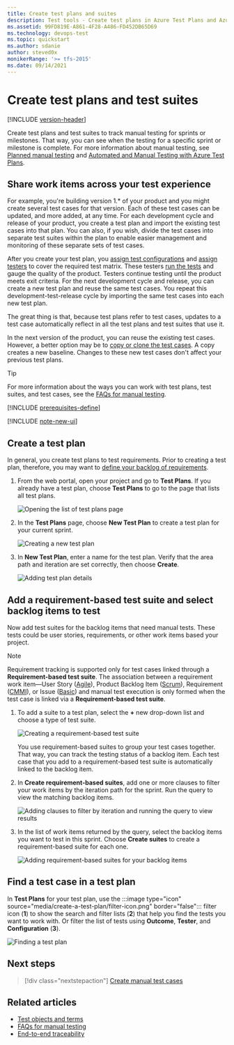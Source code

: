 ```yaml
---
title: Create test plans and suites
description: Test tools - Create test plans in Azure Test Plans and Azure DevOps Server to make sure each of the deliverables meets your users needs
ms.assetid: 99FD819E-A861-4F28-A486-FD452DB65D69
ms.technology: devops-test
ms.topic: quickstart
ms.author: sdanie
author: steved0x
monikerRange: '>= tfs-2015'
ms.date: 09/14/2021
---
```


# Create test plans and test suites

[!INCLUDE [version-header](includes/version-header.md)] 

Create test plans and test suites to track manual testing for sprints or milestones.
That way, you can see when the testing for a specific sprint or milestone is complete.
For more information about manual testing, see [Planned manual testing](overview.md#planned-manual-testing) and [Automated and Manual Testing with Azure Test Plans](https://www.youtube.com/watch?v=LF0hmSysWCg).


## Share work items across your test experience 
 
For example, you're building version 1.* of your product and you might create several test cases for that version.
Each of these test cases can be updated, and more added, at any time.
For each development cycle and release of your product, you create a test plan and import the existing test cases into that plan.
You can also, if you wish, divide the test cases into separate test suites within the plan to enable easier management and monitoring of these separate sets of test cases.

After you create your test plan, you [assign test configurations](test-different-configurations.md) and [assign testers](create-test-cases.md#assign-testers) to cover the required test matrix.
These testers [run the tests](run-manual-tests.md) and gauge the quality of the product.
Testers continue testing until the product meets exit criteria.
For the next development cycle and release, you can create a new test plan and reuse the same test cases.
You repeat this development-test-release cycle by importing the same test cases into each new test plan.

The great thing is that, because test plans refer to test cases, updates to a test case automatically reflect in all the test plans and test suites that use it.

In the next version of the product, you can reuse the existing test cases.
However, a better option may be to [copy or clone the test cases](reference-qa.md#creating-manual-test-cases). A copy creates a new baseline. Changes to these new test cases don't affect your previous test plans.

> [!TIP]
> For more information about the ways you can work with test plans, test suites, and test cases, see the [FAQs for manual testing](reference-qa.md#testplans).



[!INCLUDE [prerequisites-define](includes/prerequisites-define.md)] 

[!INCLUDE [note-new-ui](includes/note-new-ui.md)] 

<a name="testplan"></a>

## Create a test plan

In general, you create test plans to test requirements. Prior to creating a test plan, therefore, you may want to [define your backlog of requirements](../boards/backlogs/create-your-backlog.md). 

1. From the web portal, open your project and go to **Test Plans**.
   If you already have a test plan, choose **Test Plans** to go to the page that lists all test plans.

   ![Opening the list of test plans page](media/create-a-test-plan/goto-test-plans-page.png)

1. In the **Test Plans** page, choose **New Test Plan** to create a test plan for your current sprint.
 
   ![Creating a new test plan](media/create-a-test-plan/CreateATestPlan1a.png)

1. In **New Test Plan**, enter a name for the test plan.
   Verify that the area path and iteration are set correctly, then choose **Create**.

   ![Adding test plan details](media/create-a-test-plan/CreateATestPlan2.png) 


<a name="backlog"></a>

## Add a requirement-based test suite and select backlog items to test

Now add test suites for the backlog items that need manual tests. These tests could be user stories, requirements, or other work items based your project.

> [!NOTE] 
> Requirement tracking is supported only for test cases linked through a **Requirement-based test suite**. The association between a requirement work item&mdash;User Story ([Agile](../boards/work-items/guidance/agile-process.md)), Product Backlog Item ([Scrum](../boards/work-items/guidance/scrum-process.md)), Requirement ([CMMI](../boards/work-items/guidance/cmmi-process.md)), or Issue ([Basic](../boards/get-started/plan-track-work.md)) and manual test execution is only formed when the test case is linked via a **Requirement-based test suite**. 

1. To add a suite to a test plan, select the **+** new drop-down list and choose a type of test suite.

   ![Creating a requirement-based test suite](media/create-a-test-plan/AddRequirementSuitesToTestPlan.png) 

   You use requirement-based suites to group your test cases together.
   That way, you can track the testing status of a backlog item.
   Each test case that you add to a requirement-based test suite is automatically linked to the backlog item.

1. In **Create requirement-based suites**, add one or more clauses to filter your work items by the iteration path for the sprint.
   Run the query to view the matching backlog items.

   ![Adding clauses to filter by iteration and running the query to view results](media/create-a-test-plan/AddRequirementSuitesToTestPlan2.png)

1. In the list of work items returned by the query, select the backlog items you want to test in this sprint.
   Choose **Create suites** to create a requirement-based suite for each one.

   ![Adding requirement-based suites for your backlog items](media/create-a-test-plan/AddRequirementSuitesToTestPlan3.png)

<a name="findplan"></a>

## Find a test case in a test plan

In **Test Plans** for your test plan, use the :::image type="icon" source="media/create-a-test-plan/filter-icon.png" border="false"::: filter icon (**1**) to show the search and filter lists (**2**) that help you find the tests you want to work with.
Or filter the list of tests using **Outcome**, **Tester**, and **Configuration** (**3**).

  ![Finding a test plan](media/create-a-test-plan/select-test-plan.png)
  


##  Next steps

> [!div class="nextstepaction"]
> [Create manual test cases](create-test-cases.md#test-cases) 

## Related articles

* [Test objects and terms](test-objects-overview.md) 
* [FAQs for manual testing](reference-qa.md#testplans)
* [End-to-end traceability](../cross-service/end-to-end-traceability.md)
